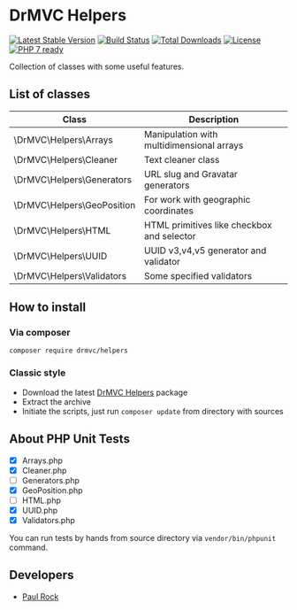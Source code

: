 # DrMVC Helpers

[![Latest Stable Version](https://poser.pugx.org/drmvc/helpers/v/stable)](https://packagist.org/packages/drmvc/helpers)
[![Build Status](https://travis-ci.org/drmvc/helpers.svg?branch=master)](https://travis-ci.org/drmvc/helpers)
[![Total Downloads](https://poser.pugx.org/drmvc/helpers/downloads)](https://packagist.org/packages/drmvc/helpers)
[![License](https://poser.pugx.org/drmvc/helpers/license)](https://packagist.org/packages/drmvc/helpers)
[![PHP 7 ready](https://php7ready.timesplinter.ch/drmvc/helpers/master/badge.svg)](https://travis-ci.org/drmvc/helpers)

Collection of classes with some useful features.

## List of classes

| Class                      | Description |
|----------------------------|-------------|
| \DrMVC\Helpers\Arrays      | Manipulation with multidimensional arrays |
| \DrMVC\Helpers\Cleaner     | Text cleaner class |
| \DrMVC\Helpers\Generators  | URL slug and Gravatar generators |
| \DrMVC\Helpers\GeoPosition | For work with geographic coordinates |
| \DrMVC\Helpers\HTML        | HTML primitives like checkbox and selector |
| \DrMVC\Helpers\UUID        | UUID v3,v4,v5 generator and validator |
| \DrMVC\Helpers\Validators  | Some specified validators |


## How to install

### Via composer

    composer require drmvc/helpers

### Classic style

* Download the latest [DrMVC Helpers](https://github.com/drmvc/helpers/releases) package
* Extract the archive
* Initiate the scripts, just run `composer update` from directory with sources

## About PHP Unit Tests

* [x] Arrays.php
* [x] Cleaner.php
* [ ] Generators.php
* [x] GeoPosition.php
* [ ] HTML.php
* [x] UUID.php
* [x] Validators.php

You can run tests by hands from source directory via `vendor/bin/phpunit` command. 

## Developers

* [Paul Rock](https://github.com/EvilFreelancer)
